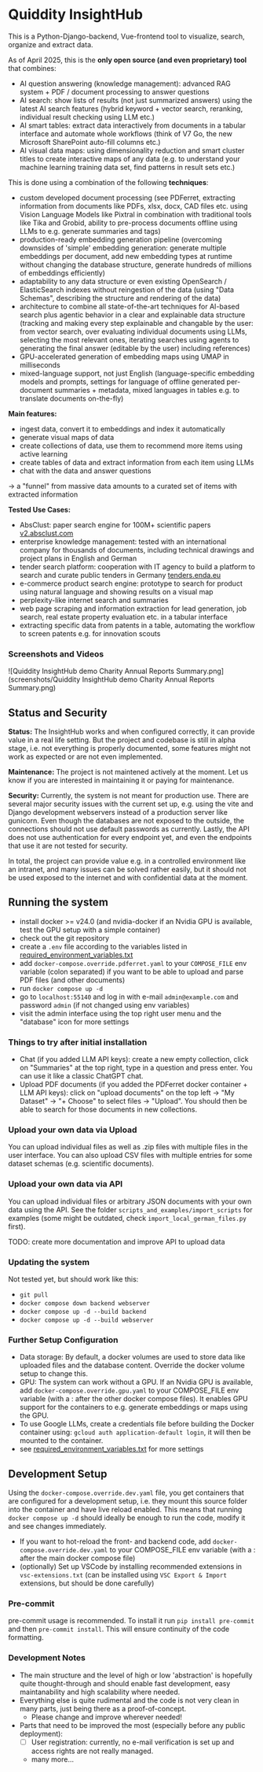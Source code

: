 # Quiddity InsightHub

This is a Python-Django-backend, Vue-frontend tool to visualize, search, organize and extract data.

As of April 2025, this is the **only open source (and even proprietary) tool** that combines:
- AI question answering (knowledge management): advanced RAG system + PDF / document processing to answer questions
- AI search: show lists of results (not just summarized answers) using the latest AI search features (hybrid keyword + vector search, reranking, individual result checking using LLM etc.)
- AI smart tables: extract data interactively from documents in a tabular interface and automate whole workflows (think of V7 Go, the new Microsoft SharePoint auto-fill columns etc.)
- AI visual data maps: using dimensionality reduction and smart cluster titles to create interactive maps of any data (e.g. to understand your machine learning training data set, find patterns in result sets etc.)

This is done using a combination of the following **techniques**:
- custom developed document processing (see PDFerret, extracting information from documents like PDFs, xlsx, docx, CAD files etc. using Vision Language Models like Pixtral in combination with traditional tools like Tika and Grobid, ability to pre-process documents offline using LLMs to e.g. generate summaries and tags)
- production-ready embedding generation pipeline (overcoming downsides of 'simple' embedding generation: generate multiple embeddings per document, add new embedding types at runtime without changing the database structure, generate hundreds of millions of embeddings efficiently)
- adaptability to any data structure or even existing OpenSearch / ElasticSearch indexes without reingestion of the data (using "Data Schemas", describing the structure and rendering of the data)
- architecture to combine all state-of-the-art techniques for AI-based search plus agentic behavior in a clear and explainable data structure (tracking and making every step explainable and changable by the user: from vector search, over evaluating individual documents using LLMs, selecting the most relevant ones, iterating searches using agents to generating the final answer (editable by the user) including references)
- GPU-accelerated generation of embedding maps using UMAP in milliseconds
- mixed-language support, not just English (language-specific embedding models and prompts, settings for language of offline generated per-document summaries + metadata, mixed languages in tables e.g. to translate documents on-the-fly)

**Main features:**
- ingest data, convert it to embeddings and index it automatically
- generate visual maps of data
- create collections of data, use them to recommend more items using active learning
- create tables of data and extract information from each item using LLMs
- chat with the data and answer questions

-> a "funnel" from massive data amounts to a curated set of items with extracted information

**Tested Use Cases:**
- AbsClust: paper search engine for 100M+ scientific papers [v2.absclust.com](v2.absclust.com)
- enterprise knowledge management: tested with an international company for thousands of documents, including technical drawings and project plans in English and German
- tender search platform: cooperation with IT agency to build a platform to search and curate public tenders in Germany [tenders.enda.eu](tenders.enda.eu)
- e-commerce product search engine: prototype to search for product using natural language and showing results on a visual map
- perplexity-like internet search and summaries
- web page scraping and information extraction for lead generation, job search, real estate property evaluation etc. in a tabular interface
- extracting specific data from patents in a table, automating the workflow to screen patents e.g. for innovation scouts

### Screenshots and Videos

![Quiddity InsightHub demo Charity Annual Reports Summary.png](screenshots/Quiddity InsightHub demo Charity Annual Reports Summary.png)

## Status and Security

**Status:** The InsightHub works and when configured correctly, it can provide value in a real life setting.
But the project and codebase is still in alpha stage, i.e. not everything is properly documented, some features might not work as expected or are not even implemented.

**Maintenance:** The project is not maintened actively at the moment. Let us know if you are interested in maintaining it or paying for maintenance.

**Security:** Currently, the system is not meant for production use. There are several major security issues with the current set up, e.g. using the vite and Django development webservers instead of a production server like gunicorn. Even though the databases are not exposed to the outside, the connections should not use default passwords as currently. Lastly, the API does not use authentication for every endpoint yet, and even the endpoints that use it are not tested for security.

In total, the project can provide value e.g. in a controlled environment like an intranet, and many issues can be solved rather easily, but it should not be used exposed to the internet and with confidential data at the moment.

## Running the system

- install docker >= v24.0 (and nvidia-docker if an Nvidia GPU is available, test the GPU setup with a simple container)
- check out the git repository
- create a `.env` file according to the variables listed in [required_environment_variables.txt](required_environment_variables.txt)
- add `docker-compose.override.pdferret.yaml` to your `COMPOSE_FILE` env variable (colon separated) if you want to be able to upload and parse PDF files (and other documents)
- run `docker compose up -d`
- go to `localhost:55140` and log in with e-mail `admin@example.com` and password `admin` (if not changed using env variables)
- visit the admin interface using the top right user menu and the "database" icon for more settings

### Things to try after initial installation

- Chat (if you added LLM API keys): create a new empty collection, click on "Summaries" at the top right, type in a question and press enter. You can use it like a classic ChatGPT chat.
- Upload PDF documents (if you added the PDFerret docker container + LLM API keys): click on "upload documents" on the top left -> "My Dataset" -> "+ Choose" to select files -> "Upload". You should then be able to search for those documents in new collections.

### Upload your own data via Upload

You can upload individual files as well as .zip files with multiple files in the user interface.
You can also upload CSV files with multiple entries for some dataset schemas (e.g. scientific documents).

### Upload your own data via API

You can upload individual files or arbitrary JSON documents with your own data using the API.
See the folder `scripts_and_examples/import_scripts` for examples (some might be outdated, check `import_local_german_files.py` first).

TODO: create more documentation and improve API to upload data

### Updating the system

Not tested yet, but should work like this:

- `git pull`
- `docker compose down backend webserver`
- `docker compose up -d --build backend`
- `docker compose up -d --build webserver`

### Further Setup Configuration

- Data storage: By default, a docker volumes are used to store data like uploaded files and the database content. Override the docker volume setup to change this.
- GPU: The system can work without a GPU. If an Nvidia GPU is available, add `docker-compose.override.gpu.yaml` to your COMPOSE_FILE env variable (with a : after the other docker compose files). It enables GPU support for the containers to e.g. generate embeddings or maps using the GPU.
- To use Google LLMs, create a credentials file before building the Docker container using: `gcloud auth application-default login`, it will then be mounted to the container.
- see [required_environment_variables.txt](required_environment_variables.txt) for more settings

## Development Setup

Using the `docker-compose.override.dev.yaml` file, you get containers that are configured for a development setup, i.e. they mount this source folder into the container and have live reload enabled. This means that running `docker compose up -d` should ideally be enough to run the code, modify it and see changes immediately.

- If you want to hot-reload the front- and backend code, add `docker-compose.override.dev.yaml` to your COMPOSE_FILE env variable (with a : after the main docker compose file)
- (optionally) Set up VSCode by installing recommended extensions in `vsc-extensions.txt` (can be installed using `VSC Export & Import` extensions, but should be done carefully)

### Pre-commit

pre-commit usage is recommended. To install it run `pip install pre-commit` and then `pre-commit install`. This will ensure continuity of the code formatting.

### Development Notes

- The main structure and the level of high or low 'abstraction' is hopefully quite thought-through and should enable fast development, easy maintanability and high scalability where needed.
- Everything else is quite rudimental and the code is not very clean in many parts, just being there as a proof-of-concept.
  - Please change and improve wherever needed!
- Parts that need to be improved the most (especially before any public deployment):
  - [ ] User registration: currently, no e-mail verification is set up and access rights are not really managed.
  - many more...
